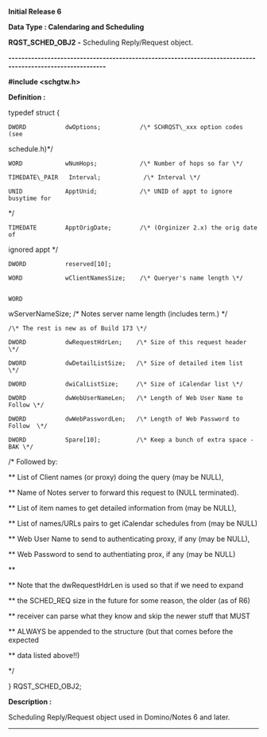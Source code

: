 




<!--
 /\* Font Definitions \*/
 @font-face
 {font-family:Courier;
 panose-1:2 7 4 9 2 2 5 2 4 4;}
@font-face
 {font-family:Helv;
 panose-1:2 11 6 4 2 2 2 3 2 4;}
@font-face
 {font-family:"Cambria Math";
 panose-1:2 4 5 3 5 4 6 3 2 4;}
 /\* Style Definitions \*/
 p.MsoNormal, li.MsoNormal, div.MsoNormal
 {margin-top:0cm;
 margin-right:0cm;
 margin-bottom:8.0pt;
 margin-left:0cm;
 line-height:107%;
 font-size:11.0pt;
 font-family:"Calibri",sans-serif;}
.MsoChpDefault
 {font-size:11.0pt;}
.MsoPapDefault
 {margin-bottom:8.0pt;
 line-height:107%;}
 /\* Page Definitions \*/
 @page WordSection1
 {size:612.0pt 792.0pt;
 margin:72.0pt 72.0pt 72.0pt 72.0pt;}
div.WordSection1
 {page:WordSection1;}
-->




**Initial Release 6**



**Data Type : Calendaring and
Scheduling**



**RQST\_SCHED\_OBJ2** **-** Scheduling
Reply/Request object.


**----------------------------------------------------------------------------------------------------------**



**#include
<schgtw.h>**



**Definition :**



typedef struct {  

    DWORD           dwOptions;           /\* SCHRQST\_xxx option codes (see
schedule.h)\*/  

    WORD            wNumHops;            /\* Number of hops so far \*/  

    TIMEDATE\_PAIR   Interval;            /\* Interval \*/  

    UNID            ApptUnid;            /\* UNID of appt to ignore busytime for
\*/  

    TIMEDATE        ApptOrigDate;        /\* (Orginizer 2.x) the orig date of
ignored appt \*/  

    DWORD           reserved[10];  

    WORD            wClientNamesSize;    /\* Queryer's name length \*/


    WORD           
wServerNameSize;     /\* Notes server name length (includes term.) \*/  

    /\* The rest is new as of Build 173 \*/  

    DWORD           dwRequestHdrLen;    /\* Size of this request header \*/  

    DWORD           dwDetailListSize;   /\* Size of detailed item list  \*/  

    DWORD           dwiCalListSize;     /\* Size of iCalendar list \*/  

    DWORD           dwWebUserNameLen;   /\* Length of Web User Name to Follow \*/  

    DWORD           dwWebPasswordLen;   /\* Length of Web Password to Follow  \*/  

    DWORD           Spare[10];          /\* Keep a bunch of extra space - BAK \*/  

/\* Followed by:  

\*\*  List of Client names (or proxy) doing the query (may be NULL),  

\*\*  Name of Notes server to forward this request to (NULL terminated).  

\*\*  List of item names to get detailed information from (may be NULL),  

\*\*  List of names/URLs pairs to get iCalendar schedules from (may be NULL)  

\*\*  Web User Name to send to authenticating proxy, if any (may be NULL),  

\*\*  Web Password to send to authentiating prox, if any (may be NULL)


\*\*  

\*\* Note that the dwRequestHdrLen is used so that if we need to expand  

\*\* the SCHED\_REQ size in the future for some reason, the older (as of R6)  

\*\* receiver can parse what they know and skip the newer stuff that MUST  

\*\* ALWAYS be appended to the structure (but that comes before the expected   

\*\* data listed above!!)  

\*/  

} RQST\_SCHED\_OBJ2;


 


**Description :**



Scheduling
Reply/Request object used in Domino/Notes 6 and later.


 




----------------------------------------------------------------------------------------------------------


 






